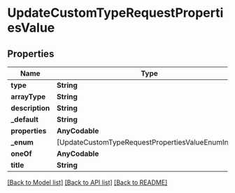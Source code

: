 # UpdateCustomTypeRequestPropertiesValue

## Properties
Name | Type | Description | Notes
------------ | ------------- | ------------- | -------------
**type** | **String** |  | 
**arrayType** | **String** |  | [optional] 
**description** | **String** |  | [optional] 
**_default** | **String** |  | [optional] 
**properties** | **AnyCodable** |  | [optional] 
**_enum** | [UpdateCustomTypeRequestPropertiesValueEnumInner] |  | [optional] 
**oneOf** | **AnyCodable** |  | [optional] 
**title** | **String** |  | [optional] 

[[Back to Model list]](../README.md#documentation-for-models) [[Back to API list]](../README.md#documentation-for-api-endpoints) [[Back to README]](../README.md)



